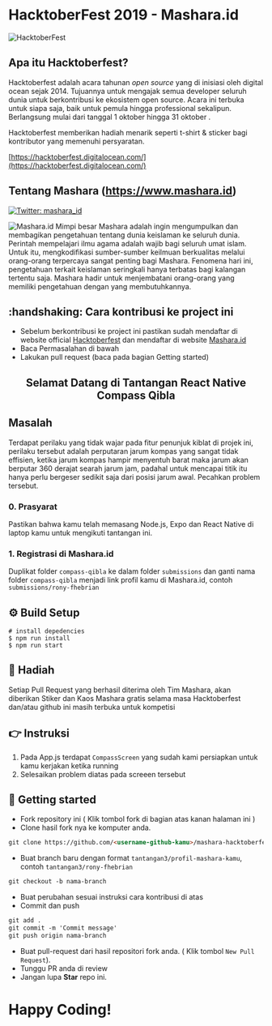 # HacktoberFest 2019 - Mashara.id

![HacktoberFest](https://vinitshahdeo.github.io/HacktoberFest2K19/hacktoberfestfooter.png)

## Apa itu Hacktoberfest?

Hacktoberfest adalah acara tahunan _open source_ yang di inisiasi oleh digital ocean sejak 2014. Tujuannya untuk mengajak semua developer seluruh dunia untuk berkontribusi ke ekosistem open source. Acara ini terbuka untuk siapa saja, baik untuk pemula hingga professional sekalipun. Berlangsung mulai dari tanggal 1 oktober hingga 31 oktober .

Hacktoberfest memberikan hadiah menarik seperti t-shirt & sticker bagi kontributor yang memenuhi persyaratan.

[https://hacktoberfest.digitalocean.com/](https://hacktoberfest.digitalocean.com/)

## Tentang Mashara (https://www.mashara.id)

  <a href="https://twitter.com/mashara_id">
    <img alt="Twitter: mashara_id" src="https://img.shields.io/twitter/follow/mashara_id.svg?style=social" target="_blank" />
  </a>

![Mashara.id](https://www.mashara.id/_nuxt/img/2751b66.jpg)
Mimpi besar Mashara adalah ingin mengumpulkan dan membagikan pengetahuan tentang dunia keislaman ke seluruh dunia. Perintah mempelajari ilmu agama adalah wajib bagi seluruh umat islam. Untuk itu, mengkodifikasi sumber-sumber keilmuan berkualitas melalui orang-orang terpercaya sangat penting bagi Mashara. Fenomena hari ini, pengetahuan terkait keislaman seringkali hanya terbatas bagi kalangan tertentu saja. Mashara hadir untuk menjembatani orang-orang yang memiliki pengetahuan dengan yang membutuhkannya.

## :handshaking: Cara kontribusi ke project ini

- Sebelum berkontribusi ke project ini pastikan sudah mendaftar di website official [Hacktoberfest](https://hacktoberfest.digitalocean.com/) dan mendaftar di website [Mashara.id](https://www.mashara.id)
- Baca Permasalahan di bawah
- Lakukan pull request (baca pada bagian Getting started)

## <center>Selamat Datang di Tantangan React Native Compass Qibla</center>

## Masalah

Terdapat perilaku yang tidak wajar pada fitur penunjuk kiblat di projek ini, perilaku tersebut adalah perputaran jarum kompas yang sangat tidak effisien, ketika jarum kompas hampir menyentuh barat maka jarum akan berputar 360 derajat searah jarum jam, padahal untuk mencapai titik itu hanya perlu bergeser sedikit saja dari posisi jarum awal. Pecahkan problem tersebut.

### 0. Prasyarat

Pastikan bahwa kamu telah memasang Node.js, Expo dan React Native di laptop kamu untuk mengikuti tantangan ini.

### 1. Registrasi di Mashara.id

Duplikat folder `compass-qibla` ke dalam folder `submissions` dan ganti nama folder `compass-qibla` menjadi link profil kamu di Mashara.id, contoh `submissions/rony-fhebrian`

## ⚙️ Build Setup

```
# install depedencies
$ npm run install
$ npm run start
```

## :gift: Hadiah

Setiap Pull Request yang berhasil diterima oleh Tim Mashara, akan diberikan Stiker dan Kaos Mashara gratis selama masa Hacktoberfest dan/atau github ini masih terbuka untuk kompetisi

## :point_right: Instruksi

1. Pada App.js terdapat `CompassScreen` yang sudah kami persiapkan untuk kamu kerjakan ketika running
2. Selesaikan problem diatas pada screeen tersebut

## 🚀 Getting started

- Fork repository ini ( Klik tombol fork di bagian atas kanan halaman ini )
- Clone hasil fork nya ke komputer anda.

```markdown
git clone https://github.com/<username-github-kamu>/mashara-hacktoberfest
```

- Buat branch baru dengan format `tantangan3/profil-mashara-kamu`, contoh `tantangan3/rony-fhebrian`

```markdown
git checkout -b nama-branch
```

- Buat perubahan sesuai instruksi cara kontribusi di atas
- Commit dan push

```markdown
git add .
git commit -m 'Commit message'
git push origin nama-branch
```

- Buat pull-request dari hasil repositori fork anda. ( Klik tombol `New Pull Request`).
- Tunggu PR anda di review
- Jangan lupa **Star** repo ini.

# Happy Coding!
